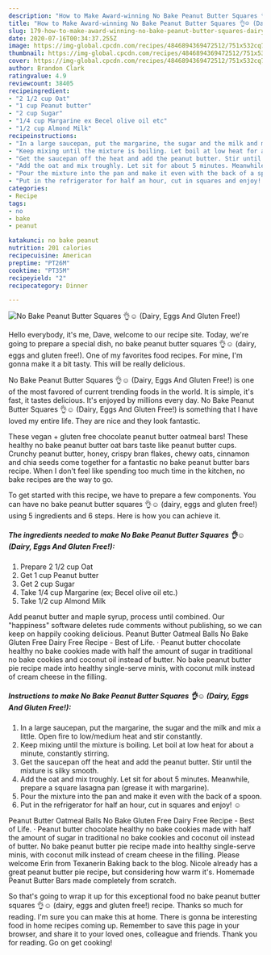 ```yaml
---
description: "How to Make Award-winning No Bake Peanut Butter Squares 👌☺️ (Dairy, Eggs And Gluten Free!)"
title: "How to Make Award-winning No Bake Peanut Butter Squares 👌☺️ (Dairy, Eggs And Gluten Free!)"
slug: 179-how-to-make-award-winning-no-bake-peanut-butter-squares-dairy-eggs-and-gluten-free
date: 2020-07-16T00:34:37.255Z
image: https://img-global.cpcdn.com/recipes/4846894369472512/751x532cq70/no-bake-peanut-butter-squares-👌☺️-dairy-eggs-and-gluten-free-recipe-main-photo.jpg
thumbnail: https://img-global.cpcdn.com/recipes/4846894369472512/751x532cq70/no-bake-peanut-butter-squares-👌☺️-dairy-eggs-and-gluten-free-recipe-main-photo.jpg
cover: https://img-global.cpcdn.com/recipes/4846894369472512/751x532cq70/no-bake-peanut-butter-squares-👌☺️-dairy-eggs-and-gluten-free-recipe-main-photo.jpg
author: Brandon Clark
ratingvalue: 4.9
reviewcount: 38405
recipeingredient:
- "2 1/2 cup Oat"
- "1 cup Peanut butter"
- "2 cup Sugar"
- "1/4 cup Margarine ex Becel olive oil etc"
- "1/2 cup Almond Milk"
recipeinstructions:
- "In a large saucepan, put the margarine, the sugar and the milk and mix a little. Open fire to low/medium heat and stir constantly."
- "Keep mixing until the mixture is boiling. Let boil at low heat for about a minute, constantly stirring."
- "Get the saucepan off the heat and add the peanut butter. Stir until the mixture is silky smooth."
- "Add the oat and mix troughly. Let sit for about 5 minutes. Meanwhile, prepare a square lasagna pan (grease it with margarine)."
- "Pour the mixture into the pan and make it even with the back of a spoon."
- "Put in the refrigerator for half an hour, cut in squares and enjoy! ☺️"
categories:
- Recipe
tags:
- no
- bake
- peanut

katakunci: no bake peanut 
nutrition: 201 calories
recipecuisine: American
preptime: "PT26M"
cooktime: "PT35M"
recipeyield: "2"
recipecategory: Dinner

---
```



![No Bake Peanut Butter Squares 👌☺️ (Dairy, Eggs And Gluten Free!)](https://img-global.cpcdn.com/recipes/4846894369472512/751x532cq70/no-bake-peanut-butter-squares-👌☺️-dairy-eggs-and-gluten-free-recipe-main-photo.jpg)

Hello everybody, it's me, Dave, welcome to our recipe site. Today, we're going to prepare a special dish, no bake peanut butter squares 👌☺️ (dairy, eggs and gluten free!). One of my favorites food recipes. For mine, I'm gonna make it a bit tasty. This will be really delicious.

No Bake Peanut Butter Squares 👌☺️ (Dairy, Eggs And Gluten Free!) is one of the most favored of current trending foods in the world. It is simple, it's fast, it tastes delicious. It's enjoyed by millions every day. No Bake Peanut Butter Squares 👌☺️ (Dairy, Eggs And Gluten Free!) is something that I have loved my entire life. They are nice and they look fantastic.

These vegan + gluten free chocolate peanut butter oatmeal bars! These healthy no bake peanut butter oat bars taste like peanut butter cups. Crunchy peanut butter, honey, crispy bran flakes, chewy oats, cinnamon and chia seeds come together for a fantastic no bake peanut butter bars recipe. When I don&#39;t feel like spending too much time in the kitchen, no bake recipes are the way to go.


To get started with this recipe, we have to prepare a few components. You can have no bake peanut butter squares 👌☺️ (dairy, eggs and gluten free!) using 5 ingredients and 6 steps. Here is how you can achieve it.

<!--inarticleads1-->

##### The ingredients needed to make No Bake Peanut Butter Squares 👌☺️ (Dairy, Eggs And Gluten Free!):

1. Prepare 2 1/2 cup Oat
1. Get 1 cup Peanut butter
1. Get 2 cup Sugar
1. Take 1/4 cup Margarine (ex; Becel olive oil etc.)
1. Take 1/2 cup Almond Milk


Add peanut butter and maple syrup, process until combined. Our &#34;happiness&#34; software deletes rude comments without publishing, so we can keep on happily cooking delicious. Peanut Butter Oatmeal Balls No Bake Gluten Free Dairy Free Recipe - Best of Life. · Peanut butter chocolate healthy no bake cookies made with half the amount of sugar in traditional no bake cookies and coconut oil instead of butter. No bake peanut butter pie recipe made into healthy single-serve minis, with coconut milk instead of cream cheese in the filling. 

<!--inarticleads2-->

##### Instructions to make No Bake Peanut Butter Squares 👌☺️ (Dairy, Eggs And Gluten Free!):

1. In a large saucepan, put the margarine, the sugar and the milk and mix a little. Open fire to low/medium heat and stir constantly.
1. Keep mixing until the mixture is boiling. Let boil at low heat for about a minute, constantly stirring.
1. Get the saucepan off the heat and add the peanut butter. Stir until the mixture is silky smooth.
1. Add the oat and mix troughly. Let sit for about 5 minutes. Meanwhile, prepare a square lasagna pan (grease it with margarine).
1. Pour the mixture into the pan and make it even with the back of a spoon.
1. Put in the refrigerator for half an hour, cut in squares and enjoy! ☺️


Peanut Butter Oatmeal Balls No Bake Gluten Free Dairy Free Recipe - Best of Life. · Peanut butter chocolate healthy no bake cookies made with half the amount of sugar in traditional no bake cookies and coconut oil instead of butter. No bake peanut butter pie recipe made into healthy single-serve minis, with coconut milk instead of cream cheese in the filling. Please welcome Erin from Texanerin Baking back to the blog. Nicole already has a great peanut butter pie recipe, but considering how warm it&#39;s. Homemade Peanut Butter Bars made completely from scratch. 

So that's going to wrap it up for this exceptional food no bake peanut butter squares 👌☺️ (dairy, eggs and gluten free!) recipe. Thanks so much for reading. I'm sure you can make this at home. There is gonna be interesting food in home recipes coming up. Remember to save this page in your browser, and share it to your loved ones, colleague and friends. Thank you for reading. Go on get cooking!
